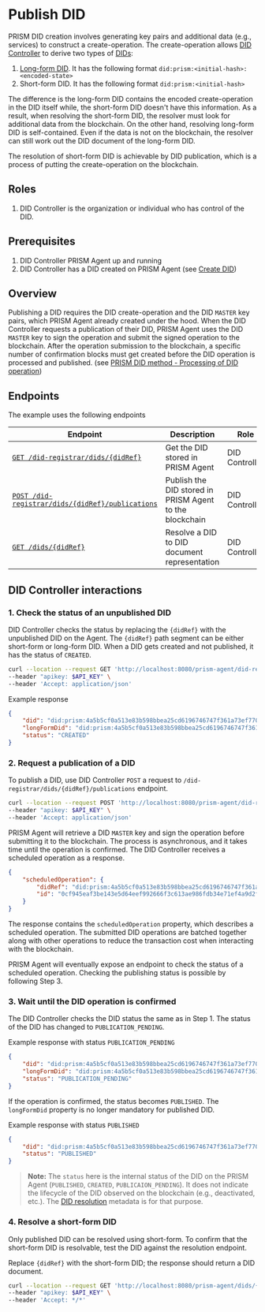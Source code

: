 # Publish DID

PRISM DID creation involves generating key pairs and additional data (e.g., services) to construct a create-operation.
The create-operation allows [DID Controller](/docs/concepts/glossary#did-controller) to derive two types of [DIDs](/docs/concepts/glossary#decentralized-identifiers):

1. [Long-form DID](https://github.com/input-output-hk/prism-did-method-spec/blob/main/w3c-spec/PRISM-method.md#long-form-dids-unpublished-dids). It has the following format `did:prism:<initial-hash>:<encoded-state>`
2. Short-form DID. It has the following format `did:prism:<initial-hash>`

The difference is the long-form DID contains the encoded create-operation in the DID itself while, the short-form DID doesn't have this information.
As a result, when resolving the short-form DID, the resolver must look for additional data from the blockchain.
On the other hand, resolving long-form DID is self-contained.
Even if the data is not on the blockchain, the resolver can still work out the DID document of the long-form DID.

The resolution of short-form DID is achievable by DID publication, which is a process of putting the create-operation on the blockchain.


## Roles

1. DID Controller is the organization or individual who has control of the DID.

## Prerequisites

1. DID Controller PRISM Agent up and running
2. DID Controller has a DID created on PRISM Agent (see [Create DID](./create.md))

## Overview

Publishing a DID requires the DID create-operation and the DID `MASTER` key pairs, which PRISM Agent already created under the hood.
When the DID Controller requests a publication of their DID, PRISM Agent uses the DID `MASTER` key to sign the operation and submit the signed operation to the blockchain.
After the operation submission to the blockchain, a specific number of confirmation blocks must get created before the DID operation is processed and published.
(see [PRISM DID method - Processing of DID operation](https://github.com/input-output-hk/prism-did-method-spec/blob/main/w3c-spec/PRISM-method.md#processing-of-operations))

## Endpoints

The example uses the following endpoints

| Endpoint                                                                                                      | Description                                             | Role           |
|---------------------------------------------------------------------------------------------------------------|---------------------------------------------------------|----------------|
| [`GET /did-registrar/dids/{didRef}`](/agent-api/#tag/DID-Registrar/operation/getManagedDid)                   | Get the DID stored in PRISM Agent                       | DID Controller |
| [`POST /did-registrar/dids/{didRef}/publications`](/agent-api/#tag/DID-Registrar/operation/publishManagedDid) | Publish the DID stored in PRISM Agent to the blockchain | DID Controller |
| [`GET /dids/{didRef}`](/agent-api/#tag/DID/operation/getDid)                                                  | Resolve a DID to DID document representation            | DID Controller |

## DID Controller interactions

### 1. Check the status of an unpublished DID

DID Controller checks the status by replacing the `{didRef}` with the unpublished DID on the Agent.
The `{didRef}` path segment can be either short-form or long-form DID.
When a DID gets created and not published, it has the status of `CREATED`.

```bash
curl --location --request GET 'http://localhost:8080/prism-agent/did-registrar/dids/{didRef}' \
--header "apikey: $API_KEY" \
--header 'Accept: application/json'
```

Example response

```json
{
    "did": "did:prism:4a5b5cf0a513e83b598bbea25cd6196746747f361a73ef77068268bc9bd732ff",
    "longFormDid": "did:prism:4a5b5cf0a513e83b598bbea25cd6196746747f361a73ef77068268bc9bd732ff:Cr4BCrsBElsKBmF1dGgtMRAEQk8KCXNlY3AyNTZrMRIg0opTuxu-zt6aRbT1tPniG4eu4CYsQPM3rrLzvzNiNgwaIIFTnyT2N4U7qCQ78qtWC3-p0el6Hvv8qxG5uuEw-WgMElwKB21hc3RlcjAQAUJPCglzZWNwMjU2azESIKhBU0eCOO6Vinz_8vhtFSAhYYqrkEXC8PHGxkuIUev8GiAydFHLXb7c22A1Uj_PR21NZp6BCDQqNq2xd244txRgsQ",
    "status": "CREATED"
}
```
### 2. Request a publication of a DID

To publish a DID, use DID Controller `POST` a request to `/did-registrar/dids/{didRef}/publications` endpoint.

```bash
curl --location --request POST 'http://localhost:8080/prism-agent/did-registrar/dids/{didRef}/publications' \
--header "apikey: $API_KEY" \
--header 'Accept: application/json'
```

PRISM Agent will retrieve a DID `MASTER` key and sign the operation before submitting it to the blockchain.
The process is asynchronous, and it takes time until the operation is confirmed.
The DID Controller receives a scheduled operation as a response.

```json
{
    "scheduledOperation": {
        "didRef": "did:prism:4a5b5cf0a513e83b598bbea25cd6196746747f361a73ef77068268bc9bd732ff",
        "id": "0cf945eaf3be143e5d64eef992666f3c613ae986fdb34e71ef4a9d2f25a6704f"
    }
}
```

The response contains the `scheduledOperation` property, which describes a scheduled operation.
The submitted DID operations are batched together along with other operations to reduce the transaction cost when interacting with the blockchain.

PRISM Agent will eventually expose an endpoint to check the status of a scheduled operation.
Checking the publishing status is possible by following Step 3.

### 3. Wait until the DID operation is confirmed

The DID Controller checks the DID status the same as in Step 1. The status of the DID has changed to `PUBLICATION_PENDING`.

Example response with status `PUBLICATION_PENDING`

```json
{
    "did": "did:prism:4a5b5cf0a513e83b598bbea25cd6196746747f361a73ef77068268bc9bd732ff",
    "longFormDid": "did:prism:4a5b5cf0a513e83b598bbea25cd6196746747f361a73ef77068268bc9bd732ff:Cr4BCrsBElsKBmF1dGgtMRAEQk8KCXNlY3AyNTZrMRIg0opTuxu-zt6aRbT1tPniG4eu4CYsQPM3rrLzvzNiNgwaIIFTnyT2N4U7qCQ78qtWC3-p0el6Hvv8qxG5uuEw-WgMElwKB21hc3RlcjAQAUJPCglzZWNwMjU2azESIKhBU0eCOO6Vinz_8vhtFSAhYYqrkEXC8PHGxkuIUev8GiAydFHLXb7c22A1Uj_PR21NZp6BCDQqNq2xd244txRgsQ",
    "status": "PUBLICATION_PENDING"
}
```

If the operation is confirmed, the status becomes `PUBLISHED`. The `longFormDid` property is no longer mandatory for published DID.

Example response with status `PUBLISHED`

```json
{
    "did": "did:prism:4a5b5cf0a513e83b598bbea25cd6196746747f361a73ef77068268bc9bd732ff",
    "status": "PUBLISHED"
}
```

> **Note:** The `status` here is the internal status of the DID on the PRISM Agent (`PUBLISHED`, `CREATED`, `PUBLICAION_PENDING`). It does not indicate the lifecycle of the DID observed on the blockchain (e.g., deactivated, etc.). The [DID resolution](/docs/concepts/glossary#did-resolution) metadata is for that purpose.

### 4. Resolve a short-form DID

Only published DID can be resolved using short-form.
To confirm that the short-form DID is resolvable, test the DID against the resolution endpoint.

Replace `{didRef}` with the short-form DID; the response should return a DID document.

```bash
curl --location --request GET 'http://localhost:8080/prism-agent/dids/{didRef}' \
--header "apikey: $API_KEY" \
--header 'Accept: */*'
```
